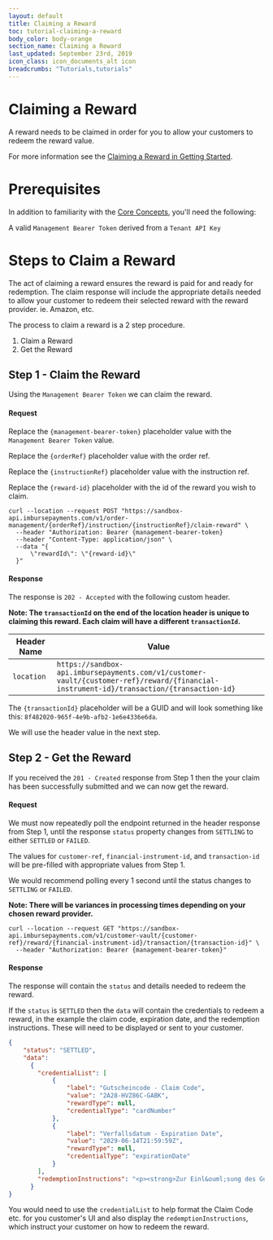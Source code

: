 ```yaml
---
layout: default
title: Claiming a Reward
toc: tutorial-claiming-a-reward
body_color: body-orange
section_name: Claiming a Reward
last_updated: September 23rd, 2019
icon_class: icon_documents_alt icon
breadcrumbs: "Tutorials,tutorials"
---
```

# Claiming a Reward
A reward needs to be claimed in order for you to allow your customers to redeem the reward value.

For more information see the [Claiming a Reward in Getting Started](/pages/getting-started/claiming-a-reward).

# Prerequisites
In addition to familiarity with the [Core Concepts](/pages/guides/core-concepts), you'll need the following:

 A valid `Management Bearer Token` derived from a `Tenant API Key`

# Steps to Claim a Reward
The act of claiming a reward ensures the reward is paid for and ready for redemption. The claim response will include the appropriate details needed to allow your customer to redeem their selected reward with the reward provider. ie. Amazon, etc.

The process to claim a reward is a 2 step procedure.

1. Claim a Reward
3. Get the Reward

## Step 1 - Claim the Reward
Using the `Management Bearer Token` we can claim the reward.

#### Request
Replace the `{management-bearer-token}` placeholder value with the `Management Bearer Token` value.

Replace the `{orderRef}` placeholder value with the order ref.

Replace the `{instructionRef}` placeholder value with the instruction ref.

Replace the `{reward-id}` placeholder with the id of the reward you wish to claim.

```curl
curl --location --request POST "https://sandbox-api.imbursepayments.com/v1/order-management/{orderRef}/instruction/{instructionRef}/claim-reward" \
  --header "Authorization: Bearer {management-bearer-token}
  --header "Content-Type: application/json" \
  --data "{
      \"rewardId\": \"{reward-id}\"
  }"
```

#### Response
The response is `202 - Accepted` with the following custom header.

**Note: The `transactionId` on the end of the location header is unique to claiming this reward. Each claim will have a different `transactionId`.**

Header Name | Value
-|-
`location` | `https://sandbox-api.imbursepayments.com/v1/customer-vault/{customer-ref}/reward/{financial-instrument-id}/transaction/{transaction-id}`

The `{transactionId}` placeholder will be a GUID and will look something like this: `8f482020-965f-4e9b-afb2-1e6e4336e6da`.

We will use the header value in the next step.

## Step 2 - Get the Reward
If you received the `201 - Created` response from Step 1 then the your claim has been successfully submitted and we can now get the reward.

#### Request
We must now repeatedly poll the endpoint returned in the header response from Step 1, until the response `status` property changes from `SETTLING` to either `SETTLED` or `FAILED`.

The values for `customer-ref`, `financial-instrument-id`, and `transaction-id` will be pre-filled with appropriate values from Step 1.

We would recommend polling every 1 second until the status changes to `SETTLING` or `FAILED`.

**Note: There will be variances in processing times depending on your chosen reward provider.**

```curl
curl --location --request GET "https://sandbox-api.imbursepayments.com/v1/customer-vault/{customer-ref}/reward/{financial-instrument-id}/transaction/{transaction-id}" \
  --header "Authorization: Bearer {management-bearer-token}"
```

#### Response
The response will contain the `status` and details needed to redeem the reward.

If the `status` is `SETTLED` then the `data` will contain the credentials to redeem a reward, in the example the claim code, expiration date, and the redemption instructions. These will need to be displayed or sent to your customer.

```json
{
    "status": "SETTLED",
    "data":
      {
        "credentialList": [
            {
                "label": "Gutscheincode - Claim Code",
                "value": "2A28-HVZ86C-GABK",
                "rewardType": null,
                "credentialType": "cardNumber"
            },
            {
                "label": "Verfallsdatum - Expiration Date",
                "value": "2029-06-14T21:59:59Z",
                "rewardType": null,
                "credentialType": "expirationDate"
            }
        ],
        "redemptionInstructions": "<p><strong>Zur Einl&ouml;sung des Gutscheins gehen Sie bitte wie folgt vor:</strong></p><ol><li>Gehen Sie auf&nbsp;<a href=\\\"http://www.amazon.de/Geschenkgutscheine/b?ie=UTF8&amp;node=1571256031\\\">www.amazon.de/gp/gc</a>. Klicken Sie auf &bdquo;Gutschein einl&ouml;sen&ldquo; und geben Sie den Gutscheincode ein, wenn Sie dazu aufgefordert werden.</li><li>Gutscheinbetr&auml;ge werden w&auml;hrend des Abmeldevorgangs automatisch auf zur Teilnahme berechtigte Bestellungen angerechnet.</li><li>Verbleibende Differenzbetr&auml;ge Ihrer Bestellung sind mittels einer anderen Zahlungsmethode zu begleichen.</li></ol><p>Sie k&ouml;nnen die Gutscheincode auch eingeben, wenn Sie w&auml;hrend des Abmeldevorgangs dazu aufgefordert werden. Die Einl&ouml;sung Ihres Gutscheins ist bei der Nutzung des&nbsp;<a href=\\\"http://amazon.de/\\\">Amazon.de</a>&nbsp;1-Click&reg; Services jedoch nicht m&ouml;glich, es sei denn, Sie l&ouml;sen den Gutschein zun&auml;chst &uuml;ber Ihr Konto ein.</p><p><strong>To redeem the code, please proceed as follows:</strong></p><ol><li>Go to&nbsp;<a href=\\\"https://translate.google.com/translate?hl=en&amp;prev=_t&amp;sl=auto&amp;tl=en&amp;u=http://www.amazon.de/Geschenkgutscheine/b%3Fie%3DUTF8%26node%3D1571256031\\\">www.amazon.de/gp/gc</a>.&nbsp;Click &quot;Redeem Gift Card&quot; and enter the&nbsp;Claim Code when prompted.</li><li>Gift Card amounts will be applied automatically to eligible orders during the checkout process.</li><li>You must pay for any remaining balance on your order with another payment method.</li></ol><p>Your gift card claim code may also be entered when prompted during the checkout process but you will not be able to redeem your gift card using the&nbsp;<a href=\\\"http://amazon.de/\\\">Amazon.de</a>&nbsp;1-Click&reg; service or downloadable e-books unless you first redeem the gift card through Your Account.</p>"
      }
}
```

You would need to use the `credentialList` to help format the Claim Code etc. for you customer's UI and also display the `redemptionInstructions`, which instruct your customer on how to redeem the reward.